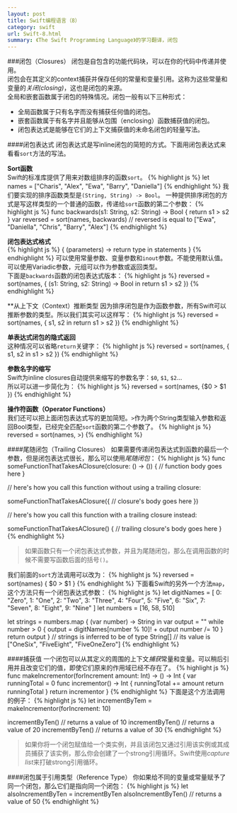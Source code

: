 ```yaml
---
layout: post
title: Swift编程语言（8）
category: swift
url: Swift-8.html
summary: 《The Swift Programming Language》的学习翻译，闭包
---
```

###闭包（Closures）
闭包是自包含的功能代码块，可以在你的代码中传递并使用。<br />
闭包会在其定义的context捕获并保存任何的常量和变量引用。这称为这些常量和变量的*关闭(closing)*，这也是闭包的来源。<br />
全局和嵌套函数属于闭包的特殊情况。闭包一般有以下三种形式：
* 全局函数属于只有名字而没有捕获任何值的闭包。
* 嵌套函数属于有名字并且能够从包围（enclosing）函数捕获值的闭包。
* 闭包表达式是能够在它们的上下文捕获值的未命名闭包的轻量写法。


####闭包表达式
闭包表达式是写inline闭包的简短的方式。下面用闭包表达式来看看`sort`方法的写法。

**Sort函数**<br />
Swift的标准库提供了用来对数组排序的函数`sort`。
{% highlight js %}
let names = ["Charis", "Alex", "Ewa", "Barry", "Daniella"]
{% endhighlight %}
我们要实现的排序函数类型是`(String, String) -> Bool`。
一种提供排序闭包的方式是写这样类型的一个普通的函数，传递给`sort`函数的第二个参数：
{% highlight js %}
func backwards(s1: String, s2: String) -> Bool {
    return s1 > s2
}
var reversed = sort(names, backwards)
// reversed is equal to ["Ewa", "Daniella", "Chris", "Barry", "Alex"]
{% endhighlight %}

**闭包表达式格式**<br />
{% highlight js %}
{ (parameters) -> return type in
    statements
}
{% endhighlight %}
可以使用常量参数、变量参数和`inout`参数。不能使用默认值。可以使用Variadic参数，元组可以作为参数或返回类型。<br />
下面是`backwards`函数的闭包表达式版本：
{% highlight js %}
reversed = sort(names, { (s1: String, s2: String) -> Bool in 
    return s1 > s2
})
{% endhighlight %}

**从上下文（Context）推断类型
因为排序闭包是作为函数参数，所有Swift可以推断参数的类型。所以我们其实可以这样写：
{% highlight js %}
reversed = sort(names, { s1, s2 in return s1 > s2 })
{% endhighlight %}

**单表达式闭包的隐式返回**<br />
这种情况可以省略`return`关键字：
{% highlight js %}
reversed = sort(names, { s1, s2 in s1 > s2 })
{% endhighlight %}

**参数名字的缩写**<br />
Swift为inline closures自动提供来缩写的参数名字：`$0`, `$1`, `$2`...<br />
所以可以进一步简化为：
{% highlight js %}
reversed = sort(names, {$0 > $1 })
{% endhighlight %}

**操作符函数（Operator Functions）**<br />
我们还可以把上面闭包表达式写的更加简短。`>`作为两个String类型输入参数和返回Bool类型，已经完全匹配`sort`函数的第二个参数了。
{% highlight js %}
reversed = sort(names, >)
{% endhighlight %}

####尾随闭包（Trailing Closures）
如果需要传递闭包表达式到函数的最后一个参数，但是闭包表达式很长，那么可以使用*尾随闭包*：
{% highlight js %}
func someFunctionThatTakesAClosure(closure: () -> ()) {
    // function body goes here
}
 
// here's how you call this function without using a trailing closure:
 
someFunctionThatTakesAClosure({
    // closure's body goes here
    })
 
// here's how you call this function with a trailing closure instead:
 
someFunctionThatTakesAClosure() {
    // trailing closure's body goes here
}
{% endhighlight %}
>如果函数只有一个闭包表达式参数，并且为尾随闭包，那么在调用函数的时候不需要写函数后面的括号`()`。

我们前面的`sort`方法调用可以改为：
{% highlight js %}
reversed = sort(names) { $0 > $1 }
{% endhighlight %}
下面看Swift的另外一个方法`map`，这个方法只有一个闭包表达式参数：
{% highlight js %}
let digitNames = [
    0: "Zero", 1: "One", 2: "Two",   3: "Three", 4: "Four",
    5: "Five", 6: "Six", 7: "Seven", 8: "Eight", 9: "Nine"
]
let numbers = [16, 58, 510]

let strings = numbers.map {
    (var number) -> String in
    var output = ""
    while number > 0 {
        output = digitNames[number % 10]! + output
        number /= 10
    }
    return output
}
// strings is inferred to be of type String[]
// its value is ["OneSix", "FiveEight", "FiveOneZero"]
{% endhighlight %}

####捕获值
一个闭包可以从其定义的周围的上下文*捕获*常量和变量。可以稍后引用并且改变它们的值，即使它们原来的作用域已经不存在了。
{% highlight js %}
func makeIncrementor(forIncrement amount: Int) -> () -> Int {
    var runningTotal = 0
    func incrementor() -> Int {
        runningTotal += amount
        return runningTotal
    }
    return incrementor
}
{% endhighlight %}
下面是这个方法调用的例子：
{% highlight js %}
let incrementByTem = makeIncrementor(forIncrement: 10)

incrementByTen()
// returns a value of 10
incrementByTen()
// returns a value of 20
incrementByTen()
// returns a value of 30
{% endhighlight %}
>如果你将一个闭包赋值给一个类实例，并且该闭包又通过引用该实例或其成员捕获了该实例，那么你会创建了一个strong引用循环。Swift使用*capture list*来打破strong引用循环。

####闭包属于引用类型（Reference Type）
你如果给不同的变量或常量赋予了同一个闭包，那么它们是指向同一个闭包：
{% highlight js %}
let alsoIncrementByTen = incrementByTen
alsoIncrementByTen()
// returns a value of 50
{% endhighlight %}